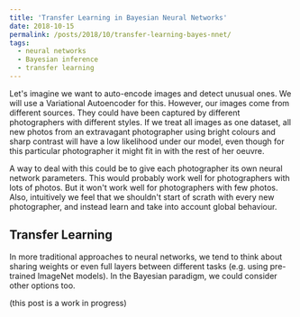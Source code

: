 ```yaml
---
title: 'Transfer Learning in Bayesian Neural Networks'
date: 2018-10-15
permalink: /posts/2018/10/transfer-learning-bayes-nnet/
tags:
  - neural networks
  - Bayesian inference
  - transfer learning
---
```


Let's imagine we want to auto-encode images and detect unusual ones. We will use a Variational Autoencoder for this. However, our images come from different sources. They could have been captured by different photographers with different styles. If we treat all images as one dataset, all new photos from an extravagant photographer using bright colours and sharp contrast will have a low likelihood under our model, even though for this particular photographer it might fit in with the rest of her oeuvre.

A way to deal with this could be to give each photographer its own neural network parameters. This would probably work well for photographers with lots of photos. But it won't work well for photographers with few photos. Also, intuitively we feel that we shouldn't start of scrath with every new photographer, and instead learn and take into account global behaviour.

Transfer Learning
------

In more traditional approaches to neural networks, we tend to think about sharing weights or even full layers between different tasks (e.g. using pre-trained ImageNet models). In the Bayesian paradigm, we could consider other options too.


(this post is a work in progress)
